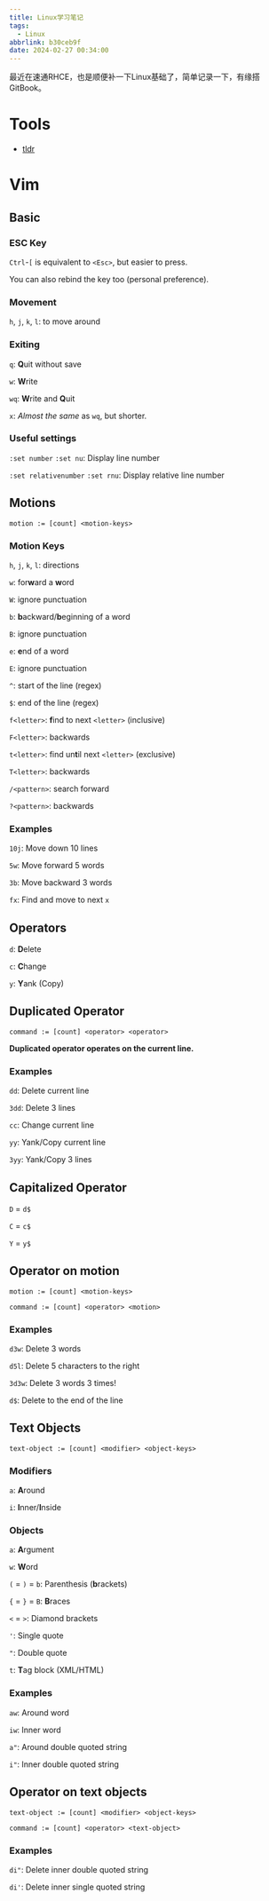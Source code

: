 ```yaml
---
title: Linux学习笔记
tags:
  - Linux
abbrlink: b30ceb9f
date: 2024-02-27 00:34:00
---
```

最近在速通RHCE，也是顺便补一下Linux基础了，简单记录一下，有缘搭GitBook。
<!-- more -->
# Tools
- [tldr](https://tldr.inbrowser.app/)
# Vim
## Basic

### ESC Key

`Ctrl`-`[` is equivalent to `<Esc>`, but easier to press.

You can also rebind the key too (personal preference).

### Movement

`h`, `j`, `k`, `l`: to move around

### Exiting

`q`: **Q**uit without save

`w`: **W**rite

`wq`: **W**rite and **Q**uit

`x`: *Almost the same* as `wq`, but shorter.

### Useful settings

`:set number` `:set nu`: Display line number

`:set relativenumber` `:set rnu`: Display relative line number

## Motions

`motion := [count] <motion-keys>`

### Motion Keys

`h`, `j`, `k`, `l`: directions

`w`: for**w**ard a **w**ord

`W`: ignore punctuation

`b`: **b**ackward/**b**eginning of a word

`B`: ignore punctuation

`e`: **e**nd of a word

`E`: ignore punctuation

`^`: start of the line (regex)

`$`: end of the line (regex)

`f<letter>`: **f**ind to next `<letter>` (inclusive)

`F<letter>`: backwards

`t<letter>`: find un**t**il next `<letter>` (exclusive)

`T<letter>`: backwards

`/<pattern>`: search forward

`?<pattern>`: backwards

### Examples

`10j`: Move down 10 lines

`5w`: Move forward 5 words

`3b`: Move backward 3 words

`fx`: Find and move to next `x`

## Operators

`d`: **D**elete

`c`: **C**hange

`y`: **Y**ank (Copy)

## Duplicated Operator

`command := [count] <operator> <operator>`

**Duplicated operator operates on the current line.**

### Examples

`dd`: Delete current line

`3dd`: Delete 3 lines

`cc`: Change current line

`yy`: Yank/Copy current line

`3yy`: Yank/Copy 3 lines

## Capitalized Operator

`D` = `d$`

`C` = `c$`

`Y` = `y$`

## Operator on motion

`motion := [count] <motion-keys>`

`command := [count] <operator> <motion>`

### Examples

`d3w`: Delete 3 words

`d5l`: Delete 5 characters to the right

`3d3w`: Delete 3 words 3 times!

`d$`: Delete to the end of the line

## Text Objects

`text-object := [count] <modifier> <object-keys>`

### Modifiers

`a`: **A**round

`i`: **I**nner/**I**nside

### Objects

`a`: **A**rgument

`w`: **W**ord

`(` = `)` = `b`: Parenthesis (**b**rackets)

`{` = `}` = `B`: **B**races

`<` = `>`: Diamond brackets

`'`: Single quote

`"`: Double quote

`t`: **T**ag block (XML/HTML)

### Examples

`aw`: Around word

`iw`: Inner word

`a"`: Around double quoted string

`i"`: Inner double quoted string

## Operator on text objects

`text-object := [count] <modifier> <object-keys>`

`command := [count] <operator> <text-object>`

### Examples

`di"`: Delete inner double quoted string

`di'`: Delete inner single quoted string